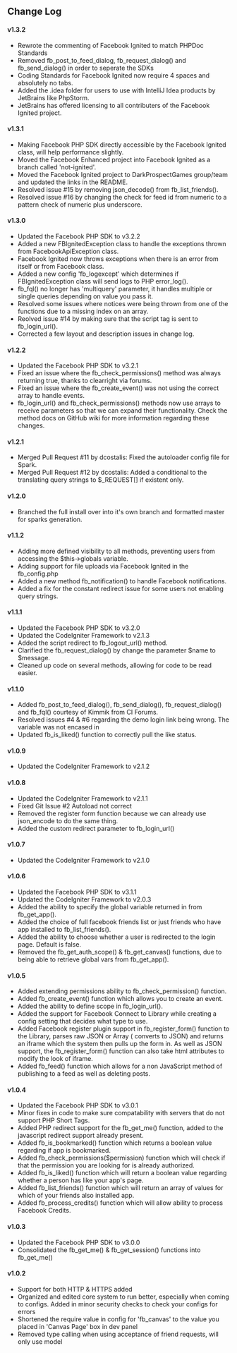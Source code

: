 ## Change Log

#### v1.3.2
* Rewrote the commenting of Facebook Ignited to match PHPDoc Standards
* Removed fb_post_to_feed_dialog, fb_request_dialog() and fb_send_dialog() in order to seperate the SDKs
* Coding Standards for Facebook Ignited now require 4 spaces and absolutely no tabs.
* Added the .idea folder for users to use with IntelliJ Idea products by JetBrains like PhpStorm.
* JetBrains has offered licensing to all contributers of the Facebook Ignited project.

#### v1.3.1
* Making Facebook PHP SDK directly accessible by the Facebook Ignited class, will help performance slightly.
* Moved the Facebook Enhanced project into Facebook Ignited as a branch called 'not-ignited'.
* Moved the Facebook Ignited project to DarkProspectGames group/team and updated the links in the README.
* Resolved issue #15 by removing json_decode() from fb_list_friends().
* Resolved issue #16 by changing the check for feed id from numeric to a pattern check of numeric plus underscore.

#### v1.3.0
* Updated the Facebook PHP SDK to v3.2.2
* Added a new FBIgnitedException class to handle the exceptions thrown from FacebookApiException class.
* Facebook Ignited now throws exceptions when there is an error from itself or from Facebook class.
* Added a new config 'fb_logexcept' which determines if FBIgnitedException class will send logs to PHP error_log().
* fb_fql() no longer has 'multiquery' parameter, it handles multiple or single queries depending on value you pass it.
* Resolved some issues where notices were being thrown from one of the functions due to a missing index on an array.
* Reolved issue #14 by making sure that the script tag is sent to fb_login_url().
* Corrected a few layout and description issues in change log.

#### v1.2.2
* Updated the Facebook PHP SDK to v3.2.1
* Fixed an issue where the fb_check_permissions() method was always returning true, thanks to clearright via forums.
* Fixed an issue where the fb_create_event() was not using the correct array to handle events.
* fb_login_url() and fb_check_permissions() methods now use arrays to receive parameters so that we can expand their functionality.
   Check the method docs on GitHub wiki for more information regarding these changes.

#### v1.2.1
* Merged Pull Request #11 by dcostalis: Fixed the autoloader config file for Spark.
* Merged Pull Request #12 by dcostalis: Added a conditional to the translating query strings to $_REQUEST[] if existent only.

#### v1.2.0
* Branched the full install over into it's own branch and formatted master for sparks generation.

#### v1.1.2
* Adding more defined visibility to all methods, preventing users from accessing the $this->globals variable.
* Adding support for file uploads via Facebook Ignited in the fb_config.php
* Added a new method fb_notification() to handle Facebook notifications.
* Added a fix for the constant redirect issue for some users not enabling query strings.

#### v1.1.1
* Updated the Facebook PHP SDK to v3.2.0
* Updated the CodeIgniter Framework to v2.1.3
* Added the script redirect to fb_logout_url() method.
* Clarified the fb_request_dialog() by change the parameter $name to $message.
* Cleaned up code on several methods, allowing for code to be read easier.

#### v1.1.0
* Added fb_post_to_feed_dialog(), fb_send_dialog(), fb_request_dialog() and fb_fql() courtesy of Kimmik from CI Forums.
* Resolved issues #4 & #6 regarding the demo login link being wrong. The variable was not encased in <?= ?>
* Updated fb_is_liked() function to correctly pull the like status.

#### v1.0.9
* Updated the CodeIgniter Framework to v2.1.2

#### v1.0.8
* Updated the CodeIgniter Framework to v2.1.1
* Fixed Git Issue #2 Autoload not correct
* Removed the register form function because we can already use json_encode to do the same thing.
* Added the custom redirect parameter to fb_login_url()

#### v1.0.7
* Updated the CodeIgniter Framework to v2.1.0

#### v1.0.6
* Updated the Facebook PHP SDK to v3.1.1
* Updated the CodeIgniter Framework to v2.0.3
* Added the ability to specify the global variable returned in from fb_get_app().
* Added the choice of full facebook friends list or just friends who have app installed to fb_list_friends().
* Added the ability to choose whether a user is redirected to the login page. Default is false.
* Removed the fb_get_auth_scope() & fb_get_canvas() functions, due to being able to retrieve global vars from fb_get_app().

#### v1.0.5
* Added extending permissions ability to fb_check_permission() function.
* Added fb_create_event() function which allows you to create an event.
* Added the ability to define scope in fb_login_url().
* Added the support for Facebook Connect to Library while creating a config setting that decides what type to use.
* Added Facebook register plugin support in fb_register_form() function to the Library, parses raw JSON or Array (
  converts to JSON) and returns an iframe which the system then pulls up the form in. As well as JSON support, the
  fb_register_form() function can also take html attributes to modify the look of iframe.
* Added fb_feed() function which allows for a non JavaScript method of publishing to a feed as well as deleting posts.

#### v1.0.4
* Updated the Facebook PHP SDK to v3.0.1
* Minor fixes in code to make sure compatability with servers that do not support PHP Short Tags.
* Added PHP redirect support for the fb_get_me() function, added to the javascript redirect support already present.
* Added fb_is_bookmarked() function which returns a boolean value regarding if app is bookmarked.
* Added fb_check_permissions($permission) function which will check if that the permission you are looking for is
  already authorized.
* Added fb_is_liked() function which will return a boolean value regarding whether a person has like your app's page.
* Added fb_list_friends() function which will return an array of values for which of your friends also installed app.
* Added fb_process_credits() function which will allow ability to process Facebook Credits.

#### v1.0.3
* Updated the Facebook PHP SDK to v3.0.0
* Consolidated the fb_get_me() & fb_get_session() functions into fb_get_me()

#### v1.0.2
* Support for both HTTP & HTTPS added
* Organized and edited core system to run better, especially when coming to configs. Added in minor security checks to check your configs for errors
* Shortened the require value in config for 'fb_canvas' to the value you placed in 'Canvas Page' box in dev panel
* Removed type calling when using acceptance of friend requests, will only use model